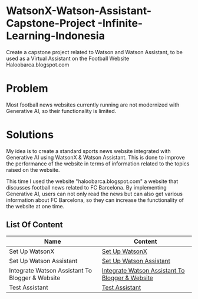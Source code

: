 # WatsonX-Watson-Assistant-Capstone-Project -Infinite-Learning-Indonesia
Create a capstone project related to Watson and Watson Assistant, to be used as a Virtual Assistant on the Football Website Haloobarca.blogspot.com

# Problem
Most football news websites currently running are not modernized with Generative AI, so their functionality is limited.

# Solutions
My idea is to create a standard sports news website integrated with Generative AI using WatsonX & Watson Assistant. This is done to improve the performance of the website in terms of information related to the topics raised on the website.

This time I used the website "haloobarca.blogspot.com" a website that discusses football news related to FC Barcelona. By implementing Generative AI, users can not only read the news but can also get various information about FC Barcelona, ​​so they can increase the functionality of the website at one time.

## List Of Content
| Name | Content |
| --- | --- |
| Set Up WatsonX | [Set Up WatsonX](Set_Up_WatsonX.md)
| Set Up Watson Assistant | [Set Up Watson Assistant](Set_Up_Watson_Assistant.md)
| Integrate Watson Assistant To Blogger & Website | [Integrate Watson Assistant To Blogger & Website](Integrate_Watson_Assistant_To_Blogger_&_Website.md)
| Test Assistant | [Test Assistant](Test_Assistant.md)
